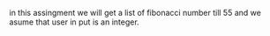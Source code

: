 in this assingment we will get a list of fibonacci number till 55 and 
we asume that user in put is an integer.  
